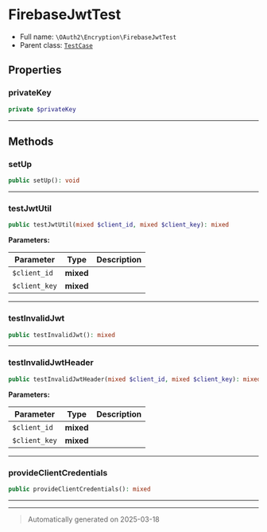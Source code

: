 
# FirebaseJwtTest





* Full name: `\OAuth2\Encryption\FirebaseJwtTest`
* Parent class: [`TestCase`](../../PHPUnit/Framework/TestCase.md)



## Properties


### privateKey



```php
private $privateKey
```






***

## Methods


### setUp



```php
public setUp(): void
```












***

### testJwtUtil



```php
public testJwtUtil(mixed $client_id, mixed $client_key): mixed
```








**Parameters:**

| Parameter | Type | Description |
|-----------|------|-------------|
| `$client_id` | **mixed** |  |
| `$client_key` | **mixed** |  |





***

### testInvalidJwt



```php
public testInvalidJwt(): mixed
```












***

### testInvalidJwtHeader



```php
public testInvalidJwtHeader(mixed $client_id, mixed $client_key): mixed
```








**Parameters:**

| Parameter | Type | Description |
|-----------|------|-------------|
| `$client_id` | **mixed** |  |
| `$client_key` | **mixed** |  |





***

### provideClientCredentials



```php
public provideClientCredentials(): mixed
```












***


***
> Automatically generated on 2025-03-18
